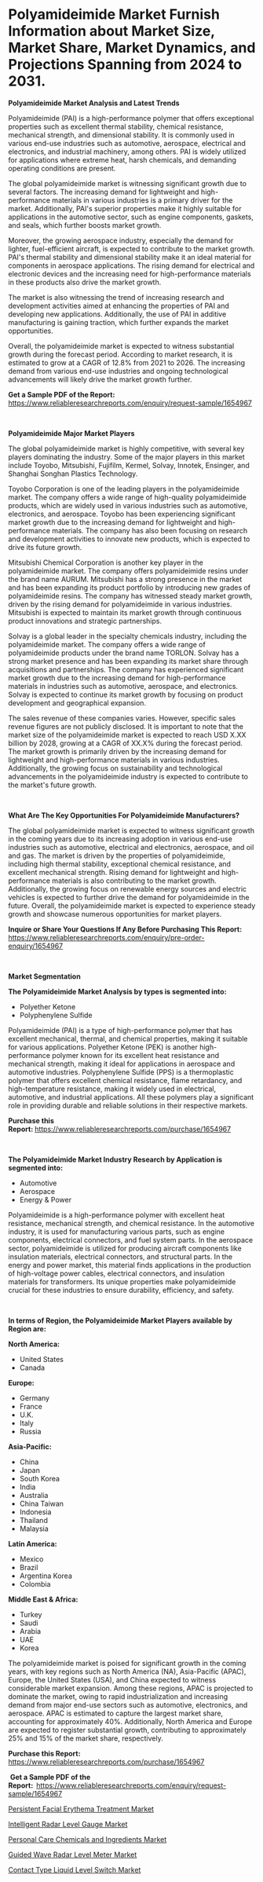 <p><h1>Polyamideimide Market Furnish Information about Market Size, Market Share, Market Dynamics, and Projections Spanning from 2024 to 2031.</h1></p><p><strong>Polyamideimide Market Analysis and Latest Trends</strong></p>
<p><p>Polyamideimide (PAI) is a high-performance polymer that offers exceptional properties such as excellent thermal stability, chemical resistance, mechanical strength, and dimensional stability. It is commonly used in various end-use industries such as automotive, aerospace, electrical and electronics, and industrial machinery, among others. PAI is widely utilized for applications where extreme heat, harsh chemicals, and demanding operating conditions are present.</p><p>The global polyamideimide market is witnessing significant growth due to several factors. The increasing demand for lightweight and high-performance materials in various industries is a primary driver for the market. Additionally, PAI's superior properties make it highly suitable for applications in the automotive sector, such as engine components, gaskets, and seals, which further boosts market growth.</p><p>Moreover, the growing aerospace industry, especially the demand for lighter, fuel-efficient aircraft, is expected to contribute to the market growth. PAI's thermal stability and dimensional stability make it an ideal material for components in aerospace applications. The rising demand for electrical and electronic devices and the increasing need for high-performance materials in these products also drive the market growth.</p><p>The market is also witnessing the trend of increasing research and development activities aimed at enhancing the properties of PAI and developing new applications. Additionally, the use of PAI in additive manufacturing is gaining traction, which further expands the market opportunities.</p><p>Overall, the polyamideimide market is expected to witness substantial growth during the forecast period. According to market research, it is estimated to grow at a CAGR of 12.8% from 2021 to 2026. The increasing demand from various end-use industries and ongoing technological advancements will likely drive the market growth further.</p></p>
<p><strong>Get a Sample PDF of the Report:&nbsp;</strong> <a href="https://www.reliableresearchreports.com/enquiry/request-sample/1654967">https://www.reliableresearchreports.com/enquiry/request-sample/1654967</a></p>
<p>&nbsp;</p>
<p><strong>Polyamideimide Major Market Players</strong></p>
<p><p>The global polyamideimide market is highly competitive, with several key players dominating the industry. Some of the major players in this market include Toyobo, Mitsubishi, Fujifilm, Kermel, Solvay, Innotek, Ensinger, and Shanghai Songhan Plastics Technology.</p><p>Toyobo Corporation is one of the leading players in the polyamideimide market. The company offers a wide range of high-quality polyamideimide products, which are widely used in various industries such as automotive, electronics, and aerospace. Toyobo has been experiencing significant market growth due to the increasing demand for lightweight and high-performance materials. The company has also been focusing on research and development activities to innovate new products, which is expected to drive its future growth.</p><p>Mitsubishi Chemical Corporation is another key player in the polyamideimide market. The company offers polyamideimide resins under the brand name AURUM. Mitsubishi has a strong presence in the market and has been expanding its product portfolio by introducing new grades of polyamideimide resins. The company has witnessed steady market growth, driven by the rising demand for polyamideimide in various industries. Mitsubishi is expected to maintain its market growth through continuous product innovations and strategic partnerships.</p><p>Solvay is a global leader in the specialty chemicals industry, including the polyamideimide market. The company offers a wide range of polyamideimide products under the brand name TORLON. Solvay has a strong market presence and has been expanding its market share through acquisitions and partnerships. The company has experienced significant market growth due to the increasing demand for high-performance materials in industries such as automotive, aerospace, and electronics. Solvay is expected to continue its market growth by focusing on product development and geographical expansion.</p><p>The sales revenue of these companies varies. However, specific sales revenue figures are not publicly disclosed. It is important to note that the market size of the polyamideimide market is expected to reach USD X.XX billion by 2028, growing at a CAGR of XX.X% during the forecast period. The market growth is primarily driven by the increasing demand for lightweight and high-performance materials in various industries. Additionally, the growing focus on sustainability and technological advancements in the polyamideimide industry is expected to contribute to the market's future growth.</p></p>
<p>&nbsp;</p>
<p><strong>What Are The Key Opportunities For Polyamideimide Manufacturers?</strong></p>
<p><p>The global polyamideimide market is expected to witness significant growth in the coming years due to its increasing adoption in various end-use industries such as automotive, electrical and electronics, aerospace, and oil and gas. The market is driven by the properties of polyamideimide, including high thermal stability, exceptional chemical resistance, and excellent mechanical strength. Rising demand for lightweight and high-performance materials is also contributing to the market growth. Additionally, the growing focus on renewable energy sources and electric vehicles is expected to further drive the demand for polyamideimide in the future. Overall, the polyamideimide market is expected to experience steady growth and showcase numerous opportunities for market players.</p></p>
<p><strong>Inquire or Share Your Questions If Any Before Purchasing This Report:</strong> <a href="https://www.reliableresearchreports.com/enquiry/pre-order-enquiry/1654967">https://www.reliableresearchreports.com/enquiry/pre-order-enquiry/1654967</a></p>
<p>&nbsp;</p>
<p><strong>Market Segmentation</strong></p>
<p><strong>The Polyamideimide Market Analysis by types is segmented into:</strong></p>
<p><ul><li>Polyether Ketone</li><li>Polyphenylene Sulfide</li></ul></p>
<p><p>Polyamideimide (PAI) is a type of high-performance polymer that has excellent mechanical, thermal, and chemical properties, making it suitable for various applications. Polyether Ketone (PEK) is another high-performance polymer known for its excellent heat resistance and mechanical strength, making it ideal for applications in aerospace and automotive industries. Polyphenylene Sulfide (PPS) is a thermoplastic polymer that offers excellent chemical resistance, flame retardancy, and high-temperature resistance, making it widely used in electrical, automotive, and industrial applications. All these polymers play a significant role in providing durable and reliable solutions in their respective markets.</p></p>
<p><strong>Purchase this Report:&nbsp;</strong><a href="https://www.reliableresearchreports.com/purchase/1654967">https://www.reliableresearchreports.com/purchase/1654967</a></p>
<p>&nbsp;</p>
<p><strong>The Polyamideimide Market Industry Research by Application is segmented into:</strong></p>
<p><ul><li>Automotive</li><li>Aerospace</li><li>Energy & Power</li></ul></p>
<p><p>Polyamideimide is a high-performance polymer with excellent heat resistance, mechanical strength, and chemical resistance. In the automotive industry, it is used for manufacturing various parts, such as engine components, electrical connectors, and fuel system parts. In the aerospace sector, polyamideimide is utilized for producing aircraft components like insulation materials, electrical connectors, and structural parts. In the energy and power market, this material finds applications in the production of high-voltage power cables, electrical connectors, and insulation materials for transformers. Its unique properties make polyamideimide crucial for these industries to ensure durability, efficiency, and safety.</p></p>
<p>&nbsp;</p>
<p><strong>In terms of Region, the Polyamideimide Market Players available by Region are:</strong></p>
<p>
    <p> <strong> North America: </strong>
        <ul>
            <li>United States</li>
            <li>Canada</li>
        </ul>
        </p> 
    <p> <strong> Europe: </strong>
        <ul>
            <li>Germany</li>
            <li>France</li>
            <li>U.K.</li>
            <li>Italy</li>
            <li>Russia</li>
        </ul>
        </p> 
    <p> <strong> Asia-Pacific: </strong>
        <ul>
            <li>China</li>
            <li>Japan</li>
            <li>South Korea</li>
            <li>India</li>
            <li>Australia</li>
            <li>China Taiwan</li>
            <li>Indonesia</li>
            <li>Thailand</li>
            <li>Malaysia</li>
        </ul>
        </p> 
    <p> <strong> Latin America: </strong>
        <ul>
            <li>Mexico</li>
            <li>Brazil</li>
            <li>Argentina Korea</li>
            <li>Colombia</li>
        </ul>
        </p> 
    <p> <strong> Middle East & Africa: </strong>
        <ul>
            <li>Turkey</li>
            <li>Saudi</li>
            <li>Arabia</li>
            <li>UAE</li>
            <li>Korea</li>
        </ul>
    </p>
    </p>
<p><p>The polyamideimide market is poised for significant growth in the coming years, with key regions such as North America (NA), Asia-Pacific (APAC), Europe, the United States (USA), and China expected to witness considerable market expansion. Among these regions, APAC is projected to dominate the market, owing to rapid industrialization and increasing demand from major end-use sectors such as automotive, electronics, and aerospace. APAC is estimated to capture the largest market share, accounting for approximately 40%. Additionally, North America and Europe are expected to register substantial growth, contributing to approximately 25% and 15% of the market share, respectively.</p></p>
<p><strong>Purchase this Report: </strong><a href="https://www.reliableresearchreports.com/purchase/1654967">https://www.reliableresearchreports.com/purchase/1654967</a></p>
<p>&nbsp;<strong>Get a Sample PDF of the Report:&nbsp;&nbsp;</strong><a href="https://www.reliableresearchreports.com/enquiry/request-sample/1654967">https://www.reliableresearchreports.com/enquiry/request-sample/1654967</a></p>
<p><strong></strong></p>
<p><p><a href="https://issuu.com/reportprime-2/docs/persistent-facial-erythema-treatment-market-size-2">Persistent Facial Erythema Treatment Market</a></p><p><a href="https://medium.com/@reyeshowell655/intelligent-radar-level-gauge-market-competitive-analysis-market-trends-and-forecast-to-2031-45e3ed29b5a4">Intelligent Radar Level Gauge Market</a></p><p><a href="https://issuu.com/reportprime-2/docs/personal-care-chemicals-and-ingredients-market-siz">Personal Care Chemicals and Ingredients Market</a></p><p><a href="https://medium.com/@reyeshowell655/guided-wave-radar-level-meter-market-comprehensive-assessment-by-type-application-and-geography-2807a5077005">Guided Wave Radar Level Meter Market</a></p><p><a href="https://medium.com/@reyeshowell655/contact-type-liquid-level-switch-market-insights-into-market-cagr-market-trends-and-growth-cfa1c1d7e55e">Contact Type Liquid Level Switch Market</a></p></p>